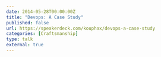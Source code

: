 ```yaml
---
date: 2014-05-28T00:00:00Z
title: "Devops: A Case Study"
published: false
url: https://speakerdeck.com/kouphax/devops-a-case-study
categories: [Craftsmanship]
type: talk
external: true
---
```

